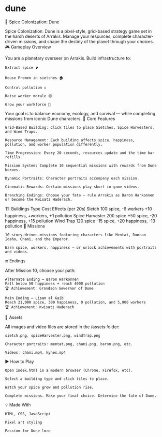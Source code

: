 # dune
🌌 Spice Colonization: Dune

Spice Colonization: Dune is a pixel-style, grid-based strategy game set in the harsh deserts of Arrakis. Manage your resources, complete character-driven missions, and shape the destiny of the planet through your choices.
🎮 Gameplay Overview

You are a planetary overseer on Arrakis. Build infrastructure to:

    Extract spice 🌶️

    House Fremen in sietches 🏠

    Control pollution ☠️

    Raise worker morale 😊

    Grow your workforce 👷

Your goal is to balance economy, ecology, and survival — while completing missions from iconic Dune characters.
🧱 Core Features

    Grid-Based Building: Click tiles to place Sietches, Spice Harvesters, and Wind Traps.

    Resource Management: Each building affects spice, happiness, pollution, and worker population differently.

    Time Progression: Every 20 seconds, resources update and the time bar refills.

    Mission System: Complete 10 sequential missions with rewards from Dune heroes.

    Dynamic Portraits: Character portraits accompany each mission.

    Cinematic Rewards: Certain missions play short in-game videos.

    Branching Endings: Choose your fate — rule Arrakis as Baron Harkonnen or become the Kwisatz Haderach.

🏗️ Buildings
Type	Cost	Effects (per 20s)
Sietch	100 spice, -6 workers	+10 happiness, +workers, +1 pollution
Spice Harvester	200 spice	+50 spice, -20 happiness, +15 pollution
Wind Trap	120 spice	-15 spice, +20 happiness, -13 pollution
🧭 Missions

    10 story-driven missions featuring characters like Mentat, Duncan Idaho, Chani, and the Emperor.

    Earn spice, workers, happiness — or unlock achievements with portraits and videos.

🔚 Endings

After Mission 10, choose your path:

    Alternate Ending – Baron Harkonnen
    Fall below 50 happiness + reach 4000 pollution
    🏆 Achievement: Grandson Governor of Dune

    Main Ending – Lisan al Gaib
    Reach 21,000 spice, 300 happiness, 0 pollution, and 5,000 workers
    🏆 Achievement: Kwisatz Haderach

📁 Assets

All images and video files are stored in the /assets folder:

    sietch.png, spiceHarvester.png, windTrap.png

    Character portraits: mentat.png, chani.png, baron.png, etc.

    Videos: chani.mp4, kynes.mp4

▶️ How to Play

    Open index.html in a modern browser (Chrome, Firefox, etc).

    Select a building type and click tiles to place.

    Watch your spice grow and pollution rise.

    Complete missions. Make your final choice. Determine the fate of Dune.

💡 Made With

    HTML, CSS, JavaScript

    Pixel art styling

    Passion for Dune lore
